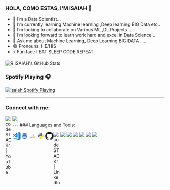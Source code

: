 ### HOLA, COMO ESTAS, I'M ISAIAH   👋

- 🔭 I’m a Data Scientist...
- 🌱 I’m currently learning Machine learning ,Deep learning BIG Data  etc..
- 👯 I’m looking to collaborate on Various ML ,DL Projects ...
- 🤔 I’m looking forward to learn work hard and excel in Data Science ..
- 💬 Ask me about Machine Learning, Deep Learning BIG DATA .....
- 😄 Pronouns: HE/HIS
- ⚡ Fun fact: I EAT SLEEP CODE REPEAT

![R.ISAIAH's GitHub Stats](https://github-readme-stats.vercel.app/api?username=ISAIAH-Git&count_private=true&theme=gotham)


### Spotify Playing 🎧
[<img src="https://now-playing-codestackr.vercel.app/api/spotify-playing" alt="isaiah Spotify Playing" width="350" />](https://www.spotify.com/in/account/overview/?utm_source=play&utm_campaign=wwwredirect)

---
### Connect with me:

<img align="left" alt="codeSTACKr | YouTube" width="22px" src="https://cdn.jsdelivr.net/npm/simple-icons@v3/icons/youtube.svg" />
<img src="https://img.shields.io/badge/linkedin%20-%230077B5.svg?&style=for-the-badge&logo=linkedin&logoColor=white"/>
<br/>
---
### Languages and Tools:

<img align="left" alt="Visual Studio Code" width="26px" src="https://raw.githubusercontent.com/github/explore/80688e429a7d4ef2fca1e82350fe8e3517d3494d/topics/visual-studio-code/visual-studio-code.png" /> <img align="left" alt="SQL" width="26px" src="https://raw.githubusercontent.com/github/explore/80688e429a7d4ef2fca1e82350fe8e3517d3494d/topics/sql/sql.png" />  <img align="left" alt="MySQL" width="26px" src="https://raw.githubusercontent.com/github/explore/80688e429a7d4ef2fca1e82350fe8e3517d3494d/topics/mysql/mysql.png" />  <img align="left" alt="Python" width="26px" src="https://raw.githubusercontent.com/github/explore/80688e429a7d4ef2fca1e82350fe8e3517d3494d/topics/python/python.png" />  <img align="left" alt="GitHub" width="26px" src="https://raw.githubusercontent.com/github/explore/78df643247d429f6cc873026c0622819ad797942/topics/github/github.png" />  <img src="https://img.shields.io/badge/numpy%20-%23013243.svg?&style=for-the-badge&logo=numpy&logoColor=white" />  <img src="https://img.shields.io/badge/pandas%20-%23150458.svg?&style=for-the-badge&logo=pandas&logoColor=white" />  <img src="https://img.shields.io/badge/flask%20-%23000.svg?&style=for-the-badge&logo=flask&logoColor=white"/>  <img src="https://img.shields.io/badge/django%20-%23092E20.svg?&style=for-the-badge&logo=django&logoColor=white"/>  <img align="left" alt="codeSTACKr | LinkedIn" width="22px" src="https://cdn.jsdelivr.net/npm/simple-icons@v3/icons/tableau.svg" />  <img src="https://img.shields.io/badge/Jupyter%20-%23F37626.svg?&style=for-the-badge&logo=Jupyter&logoColor=white" />  <img src ="https://img.shields.io/badge/oracle%20-%23F00000.svg?&style=for-the-badge&logo=oracle&logoColor=white" />
<br />
